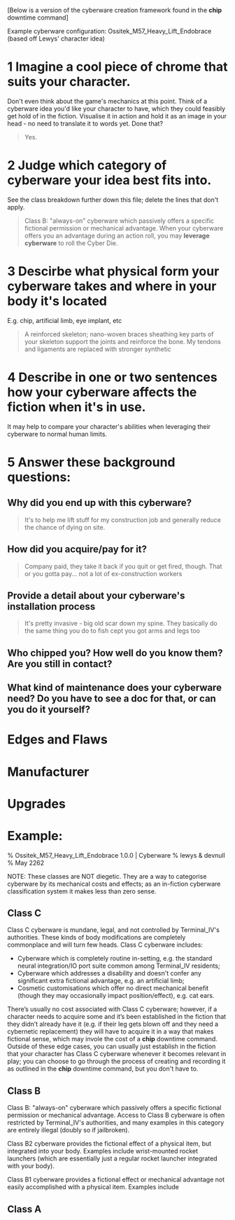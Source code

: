 [Below is a version of the cyberware creation framework found in the **chip** downtime command]



Example cyberware configuration: Ossitek_M57_Heavy_Lift_Endobrace (based off Lewys' character idea)


# 1 Imagine a cool piece of chrome that suits your character.
Don't even think about the game's mechanics at this point. Think of a cyberware idea you'd like your character to have, which they could feasibly get hold of in the fiction. Visualise it in action and hold it as an image in your head - no need to translate it to words yet. Done that?

> Yes.

# 2 Judge which category of cyberware your idea best fits into.
See the class breakdown further down this file; delete the lines that don't apply.

> Class B: "always-on" cyberware which passively offers a specific fictional permission or mechanical advantage. When your cyberware offers you an advantage during an action roll, you may **leverage cyberware** to roll the Cyber Die.  

# 3 Descirbe what physical form your cyberware takes and where in your body it's located
E.g. chip, artificial limb, eye implant, etc

> A reinforced skeleton; nano-woven braces sheathing key parts of your skeleton support the joints and reinforce the bone. My tendons and ligaments are replaced with stronger synthetic

# 4 Describe in one or two sentences how your cyberware affects the fiction when it's in use.
It may help to compare your character's abilities when leveraging their cyberware to normal human limits. 

>  

# 5 Answer these background questions:

## Why did you end up with this cyberware?

> It's to help me lift stuff for my construction job and generally reduce the chance of dying on site.  

## How did you acquire/pay for it?

> Company paid, they take it back if you quit or get fired, though. That or you gotta pay... not a lot of ex-construction workers

## Provide a detail about your cyberware's installation process

> It's pretty invasive - big old scar down my spine. They basically do the same thing you do to fish cept you got arms and legs too

## Who chipped you? How well do you know them? Are you still in contact?

## What kind of maintenance does your cyberware need? Do you have to see a doc for that, or can you do it yourself?





# Edges and Flaws

# Manufacturer 

# Upgrades


# Example:
% Ossitek_M57_Heavy_Lift_Endobrace  1.0.0 | Cyberware
% lewys & devnull
% May 2262












NOTE: These classes are NOT diegetic. They are a way to categorise cyberware by its mechanical costs and effects; as an in-fiction cyberware classification system it makes less than zero sense.

## Class C
Class C cyberware is mundane, legal, and not controlled by Terminal_IV's authorities. These kinds of body modifications are completely commonplace and will turn few heads. Class C cyberware includes:

- Cyberware which is completely routine in-setting, e.g. the standard neural integration/IO port suite common among Terminal_IV residents;
- Cyberware which addresses a disability and doesn't confer any significant extra fictional advantage, e.g. an artificial limb;
- Cosmetic customisations which offer no direct mechanical benefit (though they may occasionally impact position/effect), e.g. cat ears.

There’s usually no cost associated with Class C cyberware; however, if a character needs to acquire some and it’s been established in the fiction that they didn’t already have it (e.g. if their leg gets blown off and they need a cybernetic replacement) they will have to acquire it in a way that makes fictional sense, which may invole the cost of a **chip** downtime command. Outside of these edge cases, you can usually just establish in the fiction that your character has Class C cyberware whenever it becomes relevant in play; you can choose to go through the process of creating and recording it as outlined in the **chip** downtime command, but you don't have to.  

## Class B
Class B: "always-on" cyberware which passively offers a specific fictional permission or mechanical advantage. Access to Class B cyberware is often restricted by Terminal_IV's authorities, and many examples in this category are entirely illegal (doubly so if jailbroken). 

Class B2 cyberware provides the fictional effect of a physical item, but integrated into your body. 
Examples include wrist-mounted rocket launchers (which are essentially just a regular rocket launcher integrated with your body). 

Class B1 cyberware provides a fictional effect or mechanical advantage not easily accomplished with a physical item. 
Examples include

## Class A


